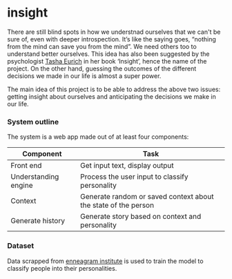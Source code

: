 # insight


There are still blind spots in how we understnad ourselves that we can't be sure of, even with deeper introspection. It’s like the saying goes, “nothing from the mind can save you from the mind”. We need others too to understand better ourselves. This idea has also been suggested by the psychologist [Tasha Eurich](https://tashaeurich.com/) in her book ‘Insight’, hence the name of the project.
On the other hand, guessing the outcomes of the different decisions we made in our life is almost a super power.

The main idea of this project is to be able to address the above two issues: getting insight about ourselves and anticipating the decisions we make in our life.



### System outline ###

The system is a web app made out of at least four components:

Component  | Task
------------- | -------------
Front end | Get input text, display output
Understanding engine | Process the user input to classify personality
Context | Generate random or saved context about the state of the person
Generate history | Generate story based on context and personality

### Dataset ###
Data scrapped from [enneagram institute](https://www.enneagraminstitute.com/type-5) is used to train the model to classify people into their personalities.
